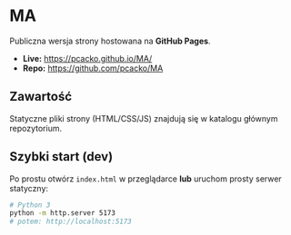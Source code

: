 # MA

Publiczna wersja strony hostowana na **GitHub Pages**.

- **Live:** https://pcacko.github.io/MA/
- **Repo:** https://github.com/pcacko/MA

## Zawartość

Statyczne pliki strony (HTML/CSS/JS) znajdują się w katalogu głównym repozytorium.

## Szybki start (dev)

Po prostu otwórz `index.html` w przeglądarce **lub** uruchom prosty serwer statyczny:

```bash
# Python 3
python -m http.server 5173
# potem: http://localhost:5173
